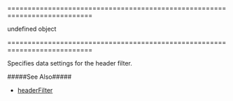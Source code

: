 <!--**
/*-------------------------------------------
    Auto-generated file. Do not modify.
-------------------------------------------

**-->
===========================================================================
<!--default-->undefined<!--/default-->
<!--type-->object<!--/type-->
===========================================================================

<!--shortDescription-->
Specifies data settings for the header filter.
<!--/shortDescription-->

<!--fullDescription-->
#####See Also#####
- [headerFilter]({basewidgetpath}/Configuration/headerFilter/)
<!--/fullDescription-->

<!--handmade-->
<!--/handmade-->